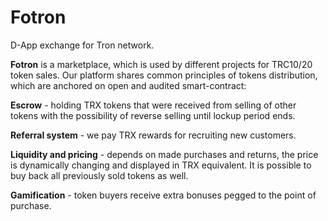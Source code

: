 # Fotron
D-App exchange for Tron network.

__Fotron__ is a marketplace, which is used by different projects for TRC10/20 token sales. Our platform shares common principles of tokens distribution, which are anchored on open and audited smart-contract:

__Escrow__ - holding TRX tokens that were received from selling of other tokens with the possibility of reverse selling until lockup period ends.

__Referral system__ - we pay TRX rewards for recruiting new customers.

__Liquidity and pricing__ - depends on made purchases and returns, the price is dynamically changing and displayed in TRX equivalent. It is possible to buy back all previously sold tokens as well.

__Gamification__ - token buyers receive extra bonuses pegged to the point of purchase.

